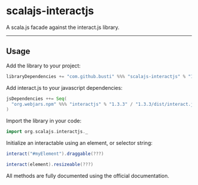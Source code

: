 # scalajs-interactjs
A scala.js facade against the interact.js library.

---

## Usage

Add the library to your project:
```scala
libraryDependencies += "com.github.busti" %%% "scalajs-interactjs" % "1.0"
```

Add interact.js to your javascript dependencies:
```scala
jsDependencies ++= Seq(
  "org.webjars.npm" %%% "interactjs" % "1.3.3" / "1.3.3/dist/interact.js"
)
```

Import the library in your code:
```scala
import org.scalajs.interactjs._
```

Initialize an interactable using an element, or selector string:  
```scala
interact("#myElement").draggable(???)

interact(element).resizeable(???)
```

All methods are fully documented using the official documentation.
